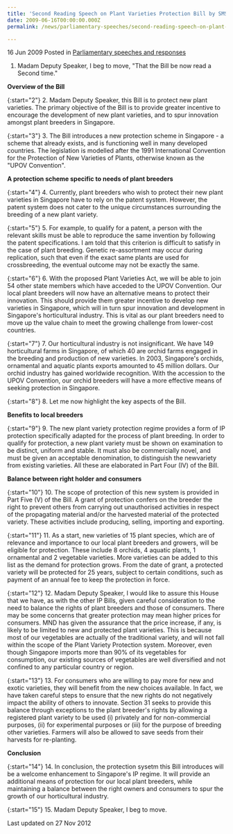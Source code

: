 ```yaml
---
title: 'Second Reading Speech on Plant Varieties Protection Bill by SMS A/P Ho Peng Kee, 15 Jun 2004'
date: 2009-06-16T00:00:00.000Z
permalink: /news/parliamentary-speeches/second-reading-speech-on-plant-varieties-protection-bill-by-sms-a-p-ho-peng-kee-15-jun-2004

---
```



16 Jun 2009 Posted in [Parliamentary speeches and responses](/news/parliamentary-speeches)

1. Madam Deputy Speaker, I beg to move, "That the Bill be now read a Second time."

**Overview of the Bill**

{:start="2"}
2. Madam Deputy Speaker, this Bill is to protect new plant varieties. The primary objective of the Bill is to provide greater incentive to encourage the development of new plant varieties, and to spur innovation amongst plant breeders in Singapore. 

{:start="3"}
3. The Bill introduces a new protection scheme in Singapore - a scheme that already exists, and is functioning well in many developed countries. The legislation is modelled after the 1991 International Convention for the Protection of New Varieties of Plants, otherwise known as the "UPOV Convention". 

**A protection scheme specific to needs of plant breeders**


{:start="4"}
4. Currently, plant breeders who wish to protect their new plant varieties in Singapore have to rely on the patent system. However, the patent system does not cater to the unique circumstances surrounding the breeding of a new plant variety.

{:start="5"}
5. For example, to qualify for a patent, a person with the relevant skills must be able to reproduce the same invention by following the patent specifications. I am told that this criterion is difficult to satisfy in the case of plant breeding. Genetic re-assortment may occur during replication, such that even if the exact same plants are used for crossbreeding, the eventual outcome may not be exactly the same. 

{:start="6"}
6. With the proposed Plant Varieties Act, we will be able to join 54 other state members which have acceded to the UPOV Convention. Our local plant breeders will now have an alternative means to protect their innovation. This should provide them greater incentive to develop new varieties in Singapore, which will in turn spur innovation and development in Singapore's horticultural industry. This is vital as our plant breeders need to move up the value chain to meet the growing challenge from lower-cost countries. 

{:start="7"}
7. Our horticultural industry is not insignificant. We have 149 horticultural farms in Singapore, of which 40 are orchid farms engaged in the breeding and production of new varieties. In 2003, Singapore's orchids, ornamental and aquatic plants exports amounted to 45 million dollars. Our orchid industry has gained worldwide recognition. With the accession to the UPOV Convention, our orchid breeders will have a more effective means of seeking protection in Singapore. 

{:start="8"}
8. Let me now highlight the key aspects of the Bill.

**Benefits to local breeders**

{:start="9"}
9. The new plant variety protection regime provides a form of IP protection specifically adapted for the process of plant breeding. In order to qualify for protection, a new plant variety must be shown on examination to be distinct, uniform and stable. It must also be commercially novel, and must be given an acceptable denomination, to distinguish the newvariety from existing varieties. All these are elaborated in Part Four (IV) of the Bill. 


**Balance between right holder and consumers**

{:start="10"}
10. The scope of protection of this new system is provided in Part Five (V) of the Bill. A grant of protection confers on the breeder the right to prevent others from carrying out unauthorised activities in respect of the propagating material and/or the harvested material of the protected variety. These activities include producing, selling, importing and exporting. 

{:start="11"}
11. As a start, new varieties of 15 plant species, which are of relevance and importance to our local plant breeders and growers, will be eligible for protection. These include 8 orchids, 4 aquatic plants, 1 ornamental and 2 vegetable varieties. More varieties can be added to this list as the demand for protection grows. From the date of grant, a protected variety will be protected for 25 years, subject to certain conditions, such as payment of an annual fee to keep the protection in force.

{:start="12"}
12. Madam Deputy Speaker, I would like to assure this House that we have, as with the other IP Bills, given careful consideration to the need to balance the rights of plant breeders and those of consumers. There may be some concerns that greater protection may mean higher prices for consumers. MND has given the assurance that the price increase, if any, is likely to be limited to new and protected plant varieties. This is because most of our vegetables are actually of the traditional variety, and will not fall within the scope of the Plant Variety Protection system. Moreover, even though Singapore imports more than 90% of its vegetables for consumption, our existing sources of vegetables are well diversified and not confined to any particular country or region. 

{:start="13"}
13. For consumers who are willing to pay more for new and exotic varieties, they will benefit from the new choices available. In fact, we have taken careful steps to ensure that the new rights do not negatively impact the ability of others to innovate. Section 31 seeks to provide this balance through exceptions to the plant breeder's rights by allowing a registered plant variety to be used (i) privately and for non-commercial purposes, (ii) for experimental purposes or (iii) for the purpose of breeding other varieties. Farmers will also be allowed to save seeds from their harvests for re-planting. 


**Conclusion**

{:start="14"}
14. In conclusion, the protection sysetm this Bill introduces will be a welcome enhancement to Singapore's IP regime. It will provide an additional means of protection for our local plant breeders, while maintaining a balance between the right owners and consumers to spur the growth of our horticultural industry. 

{:start="15"}
15. Madam Deputy Speaker, I beg to move.

<p class="right-side-updated">Last updated on 27 Nov 2012</p> 
